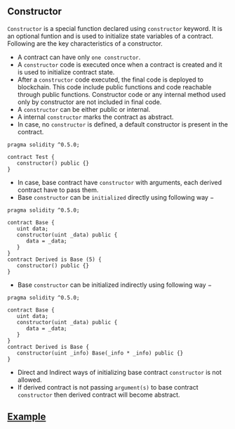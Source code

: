 ## Constructor
`Constructor` is a special function declared using `constructor` keyword. It is an optional funtion and is used to initialize state variables of a contract. Following are the key characteristics of a constructor.

- A contract can have only `one constructor`.
- A `constructor` code is executed once when a contract is created and it is used to initialize contract state.
- After a `constructor` code executed, the final code is deployed to blockchain. This code include public functions and code reachable through public functions. Constructor code or any internal method used only by constructor are not included in final code.
- A `constructor` can be either public or internal.
- A internal `constructor` marks the contract as abstract.
- In case, no `constructor` is defined, a default constructor is present in the contract.

```solidity
pragma solidity ^0.5.0;

contract Test {
   constructor() public {}
}
```

- In case, base contract have `constructor` with arguments, each derived contract have to pass them.
- Base `constructor` can be `initialized` directly using following way −

```solidity
pragma solidity ^0.5.0;

contract Base {
   uint data;
   constructor(uint _data) public {
      data = _data;   
   }
}
contract Derived is Base (5) {
   constructor() public {}
}
```

- Base `constructor` can be initialized indirectly using following way −

```solidity
pragma solidity ^0.5.0;

contract Base {
   uint data;
   constructor(uint _data) public {
      data = _data;   
   }
}
contract Derived is Base {
   constructor(uint _info) Base(_info * _info) public {}
}
```
- Direct and Indirect ways of initializing base contract `constructor` is not allowed.
- If derived contract is not passing `argument(s)` to base contract `constructor` then derived contract will become abstract.

## [Example](https://github.com/0xYujan/Solidity/blob/1b6a8adcb4674f5e1e9ea3f36ab40325bb1e5418/Constructor/Example.sol)
